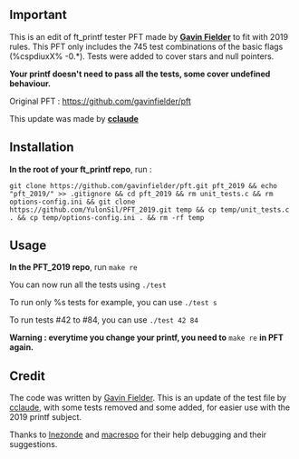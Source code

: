 ## Important
This is an edit of ft_printf tester PFT made by **[Gavin Fielder](https://github.com/gavinfielder)** to fit with 2019 rules.
This PFT only includes the 745 test combinations of the basic flags (%cspdiuxX% -0.*).
Tests were added to cover stars and null pointers.

**Your printf doesn't need to pass all the tests, some cover undefined behaviour.**

Original PFT : https://github.com/gavinfielder/pft

This update was made by **[cclaude](https://github.com/YulonSil)**

## Installation
**In the root of your ft_printf repo**, run :

```
git clone https://github.com/gavinfielder/pft.git pft_2019 && echo "pft_2019/" >> .gitignore && cd pft_2019 && rm unit_tests.c && rm options-config.ini && git clone https://github.com/YulonSil/PFT_2019.git temp && cp temp/unit_tests.c . && cp temp/options-config.ini . && rm -rf temp
```

## Usage

**In the PFT_2019 repo**, run ```make re```

You can now run all the tests using ```./test``` 

To run only %s tests for example, you can use ```./test s```

To run tests #42 to #84, you can use ```./test 42 84```

**Warning : everytime you change your printf, you need to** ```make re``` **in PFT again.**

## Credit
The code was written by [Gavin Fielder](https://github.com/gavinfielder). This is an update of the test file by [cclaude](https://github.com/YulonSil), with some tests removed and some added, for easier use with the 2019 printf subject.

Thanks to [lnezonde](https://github.com/leo125) and [macrespo](https://github.com/macrespo42) for their help debugging and their suggestions.
